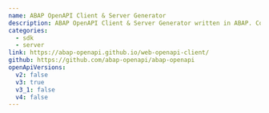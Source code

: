 ```yaml
---
name: ABAP OpenAPI Client & Server Generator
description: ABAP OpenAPI Client & Server Generator written in ABAP. Code generation runs also in the Browser and on command line using NodeJS.
categories:
  - sdk
  - server
link: https://abap-openapi.github.io/web-openapi-client/
github: https://github.com/abap-openapi/abap-openapi
openApiVersions:
  v2: false
  v3: true
  v3_1: false
  v4: false
---
```

